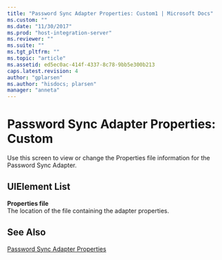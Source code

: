 ```yaml
---
title: "Password Sync Adapter Properties: Custom1 | Microsoft Docs"
ms.custom: ""
ms.date: "11/30/2017"
ms.prod: "host-integration-server"
ms.reviewer: ""
ms.suite: ""
ms.tgt_pltfrm: ""
ms.topic: "article"
ms.assetid: ed5ec0ac-414f-4337-8c78-9bb5e300b213
caps.latest.revision: 4
author: "gplarsen"
ms.author: "hisdocs; plarsen"
manager: "anneta"
---
```

# Password Sync Adapter Properties: Custom
Use this screen to view or change the Properties file information for the Password Sync Adapter.  
  
## UIElement List  
 **Properties file**  
 The location of the file containing the adapter properties.  
  
## See Also  
 [Password Sync Adapter Properties](../core/password-sync-adapter-properties2.md)